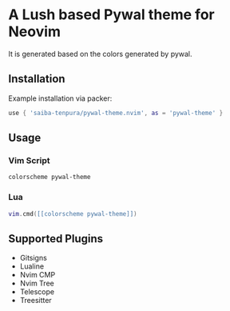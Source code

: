A Lush based Pywal theme for Neovim
===

It is generated based on the colors generated by pywal.

## Installation
Example installation via packer:
```lua
use { 'saiba-tenpura/pywal-theme.nvim', as = 'pywal-theme' }
```

## Usage

### Vim Script
```vim
colorscheme pywal-theme
```

### Lua
```lua
vim.cmd([[colorscheme pywal-theme]])
```

## Supported Plugins
* Gitsigns
* Lualine
* Nvim CMP
* Nvim Tree
* Telescope
* Treesitter
